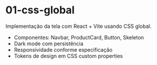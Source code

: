 # 01-css-global

Implementação da tela com React + Vite usando CSS global.

- Componentes: Navbar, ProductCard, Button, Skeleton
- Dark mode com persistência
- Responsividade conforme especificação
- Tokens de design em CSS custom properties
